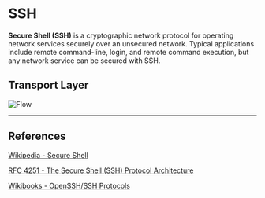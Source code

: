 SSH
===

**Secure Shell (SSH)** is a cryptographic network protocol for operating network services securely over an unsecured network. Typical applications include remote command-line, login, and remote command execution, but any network service can be secured with SSH.

## Transport Layer

![Flow](https://www.plantuml.com/plantuml/proxy?src=https://raw.githubusercontent.com/yidas/web-service-principles/main/ssh/transport-layer.plantuml&v=1)

---

References
----------

[Wikipedia - Secure Shell](https://en.wikipedia.org/wiki/Secure_Shell)

[RFC 4251 - The Secure Shell (SSH) Protocol Architecture](https://www.ietf.org/rfc/rfc4251.txt)

[Wikibooks - OpenSSH/SSH Protocols](https://en.wikibooks.org/wiki/OpenSSH/SSH_Protocols)
